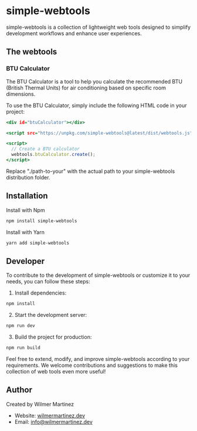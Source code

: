 # simple-webtools

simple-webtools is a collection of lightweight web tools designed to simplify development workflows and enhance user experiences.

## The webtools

### BTU Calculator

The BTU Calculator is a tool to help you calculate the recommended BTU (British Thermal Units) for air conditioning based on specific room dimensions.

To use the BTU Calculator, simply include the following HTML code in your project:

```.html
<div id="btuCalculator"></div>

<script src="https://unpkg.com/simple-webtools@latest/dist/webtools.js"></script>

<script>
  // Create a BTU calculator
  webtools.btuCalculator.create();
</script>
```

Replace "./path-to-your" with the actual path to your simple-webtools distribution folder.

## Installation

Install with Npm

```.sh
npm install simple-webtools
```

Install with Yarn

```.sh
yarn add simple-webtools
```

## Developer

To contribute to the development of simple-webtools or customize it to your needs, you can follow these steps:

1. Install dependencies:

```.sh
npm install
```

2. Start the development server:

```.sh
npm run dev
```

3. Build the project for production:

```.sh
npm run build
```

Feel free to extend, modify, and improve simple-webtools according to your requirements. We welcome contributions and suggestions to make this collection of web tools even more useful!

## Author

Created by Wilmer Martinez

* Website: [wilmermartinez.dev](https://wilmermartinez.dev)
* Email: info@wilmermartinez.dev
